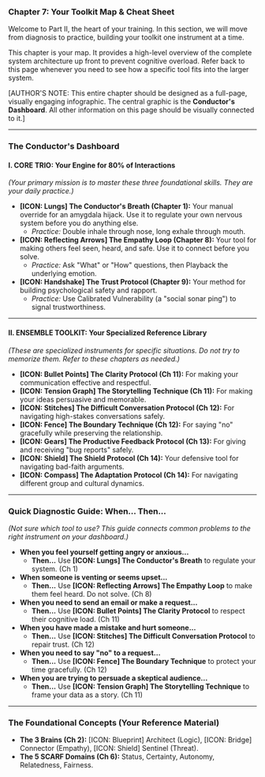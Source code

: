 ### **Chapter 7: Your Toolkit Map & Cheat Sheet**

Welcome to Part II, the heart of your training. In this section, we will move from diagnosis to practice, building your toolkit one instrument at a time.

This chapter is your map. It provides a high-level overview of the complete system architecture up front to prevent cognitive overload. Refer back to this page whenever you need to see how a specific tool fits into the larger system.

[AUTHOR'S NOTE: This entire chapter should be designed as a full-page, visually engaging infographic. The central graphic is the **Conductor's Dashboard**. All other information on this page should be visually connected to it.]

---

### **The Conductor's Dashboard**

#### **I. CORE TRIO: Your Engine for 80% of Interactions**
*(Your primary mission is to master these three foundational skills. They are your daily practice.)*

*   **[ICON: Lungs] The Conductor's Breath (Chapter 1):** Your manual override for an amygdala hijack. Use it to regulate your own nervous system before you do anything else.
    *   *Practice:* Double inhale through nose, long exhale through mouth.
*   **[ICON: Reflecting Arrows] The Empathy Loop (Chapter 8):** Your tool for making others feel seen, heard, and safe. Use it to connect before you solve.
    *   *Practice:* Ask "What" or "How" questions, then Playback the underlying emotion.
*   **[ICON: Handshake] The Trust Protocol (Chapter 9):** Your method for building psychological safety and rapport.
    *   *Practice:* Use Calibrated Vulnerability (a "social sonar ping") to signal trustworthiness.

---

#### **II. ENSEMBLE TOOLKIT: Your Specialized Reference Library**
*(These are specialized instruments for specific situations. Do not try to memorize them. Refer to these chapters as needed.)*

*   **[ICON: Bullet Points] The Clarity Protocol (Ch 11):** For making your communication effective and respectful.
*   **[ICON: Tension Graph] The Storytelling Technique (Ch 11):** For making your ideas persuasive and memorable.
*   **[ICON: Stitches] The Difficult Conversation Protocol (Ch 12):** For navigating high-stakes conversations safely.
*   **[ICON: Fence] The Boundary Technique (Ch 12):** For saying "no" gracefully while preserving the relationship.
*   **[ICON: Gears] The Productive Feedback Protocol (Ch 13):** For giving and receiving "bug reports" safely.
*   **[ICON: Shield] The Shield Protocol (Ch 14):** Your defensive tool for navigating bad-faith arguments.
*   **[ICON: Compass] The Adaptation Protocol (Ch 14):** For navigating different group and cultural dynamics.

---

### **Quick Diagnostic Guide: When... Then...**
*(Not sure which tool to use? This guide connects common problems to the right instrument on your dashboard.)*

*   **When you feel yourself getting angry or anxious...**
    *   **Then...** Use **[ICON: Lungs] The Conductor's Breath** to regulate your system. (Ch 1)
*   **When someone is venting or seems upset...**
    *   **Then...** Use **[ICON: Reflecting Arrows] The Empathy Loop** to make them feel heard. Do not solve. (Ch 8)
*   **When you need to send an email or make a request...**
    *   **Then...** Use **[ICON: Bullet Points] The Clarity Protocol** to respect their cognitive load. (Ch 11)
*   **When you have made a mistake and hurt someone...**
    *   **Then...** Use **[ICON: Stitches] The Difficult Conversation Protocol** to repair trust. (Ch 12)
*   **When you need to say "no" to a request...**
    *   **Then...** Use **[ICON: Fence] The Boundary Technique** to protect your time gracefully. (Ch 12)
*   **When you are trying to persuade a skeptical audience...**
    *   **Then...** Use **[ICON: Tension Graph] The Storytelling Technique** to frame your data as a story. (Ch 11)

---
### **The Foundational Concepts (Your Reference Material)**

*   **The 3 Brains (Ch 2):** [ICON: Blueprint] Architect (Logic), [ICON: Bridge] Connector (Empathy), [ICON: Shield] Sentinel (Threat).
*   **The 5 SCARF Domains (Ch 6):** Status, Certainty, Autonomy, Relatedness, Fairness.
      